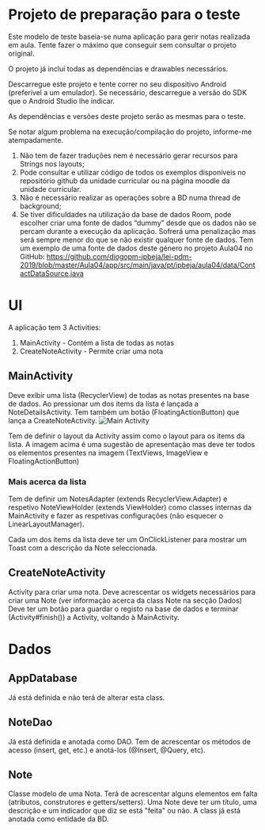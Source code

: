 # Projeto de preparação para o teste

Este modelo de teste baseia-se numa aplicação para gerir notas realizada em aula.
Tente fazer o máximo que conseguir sem consultar o projeto original.

O projeto já inclui todas as dependências e drawables necessários.

Descarregue este projeto e tente correr no seu dispositivo Android (preferível a um emulador). Se necessário, descarregue a versão do SDK que o Android Studio lhe indicar.

As dependências e versões deste projeto serão as mesmas para o teste.

Se notar algum problema na execução/compilação do projeto, informe-me atempadamente.


1. Não tem de fazer traduções nem é necessário gerar recursos para Strings nos layouts;
2. Pode consultar e utilizar código de todos os exemplos disponíveis no repositório github da unidade curricular ou na página moodle da unidade curricular.
3. Não é necessário realizar as operações sobre a BD numa thread de background;
4. Se tiver dificuldades na utilização da base de dados Room, pode escolher criar uma fonte de dados “dummy” desde que os dados não se percam durante a execução da aplicação. Sofrerá uma penalização mas será sempre menor do que se não existir qualquer fonte de dados. Tem um exemplo de uma fonte de dados deste género no projeto Aula04 no GitHub:
https://github.com/diogopm-ipbeja/lei-pdm-2019/blob/master/Aula04/app/src/main/java/pt/ipbeja/aula04/data/ContactDataSource.java


# UI
A aplicação tem 3 Activities:
1. MainActivity - Contém a lista de todas as notas
2. CreateNoteActivity - Permite criar uma nota


## MainActivity
Deve exibir uma lista (RecyclerView) de todas as notas presentes na base de dados.
Ao pressionar um dos items da lista é lançada a NoteDetailsActivity.
Tem também um botão (FloatingActionButton) que lança a CreateNoteActivity.
![Main Activity](https://i.imgur.com/RSDZsUX.png)

Tem de definir o layout da Activity assim como o layout para os items da lista. A imagem acima é uma sugestão de apresentação mas deve ter todos os elementos presentes na imagem (TextViews, ImageView e FloatingActionButton)

### Mais acerca da lista
Tem de definir um NotesAdapter (extends RecyclerView.Adapter) e respetivo NoteViewHolder (extends ViewHolder) como classes internas da MainActivity e fazer as respetivas configurações (não esquecer o LinearLayoutManager).

Cada um dos items da lista deve ter um OnClickListener para mostrar um Toast com a descrição da Note seleccionada.

## CreateNoteActivity
Activity para criar uma nota. Deve acrescentar os widgets necessários para criar uma Note (ver informação acerca da class Note na secção Dados)
Deve ter um botão para guardar o registo na base de dados e terminar (Activity#finish()) a Activity, voltando à MainActivity.


# Dados

## AppDatabase
Já está definida e não terá de alterar esta class.

## NoteDao
Já está definida e anotada como DAO. Tem de acrescentar os métodos de acesso (insert, get, etc.) e anotá-los (@Insert, @Query, etc).

## Note
Classe modelo de uma Nota. Terá de acrescentar alguns elementos em falta (atributos, construtores e getters/setters).
Uma Note deve ter um título, uma descrição e um indicador que diz se está "feita" ou não.
A class já está anotada como entidade da BD.


